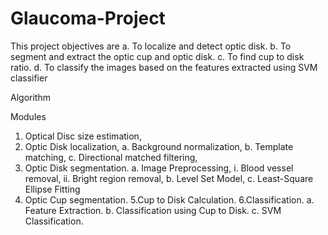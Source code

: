 # Glaucoma-Project

This project objectives are
a. To localize and detect optic disk.
b. To segment and extract the optic cup and optic disk.
c. To find cup to disk ratio.
d. To classify the images based on the features extracted using SVM classifier

Algorithm

Modules
1.  Optical Disc size estimation,
2.  Optic Disk localization,
	a. Background normalization,
	b. Template matching,
	c. Directional matched filtering,
3.  Optic Disk segmentation.
	a. Image Preprocessing,
		i. Blood vessel removal,
		ii. Bright region removal,
	b. Level Set Model,
	c. Least-Square Ellipse Fitting
4. Optic Cup segmentation.
5.Cup to Disk Calculation.
6.Classification.
	a. Feature Extraction.
	b. Classification using Cup to Disk.
	c. SVM Classification.

